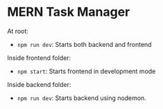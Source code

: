 # MERN Task Manager



At root:

- `npm run dev`: Starts both backend and frontend

Inside frontend folder:

- `npm start`: Starts frontend in development mode

Inside backend folder:

- `npm run dev`: Starts backend using nodemon.
